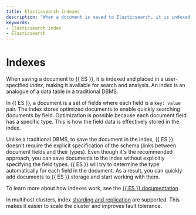 ```yaml
---
title: Elasticsearch indexes
description: "When a document is saved to Elasticsearch, it is indexed and placed in a specific Elasticsearch index of the user's choice, making it available for search and analysis. An index can be viewed as an analogue of a table with data in classical DBMS."
keywords:
- Elasticsearch index
- Elasticsearch
---
```


# Indexes

When saving a document to {{ ES }}, it is indexed and placed in a user-specified _index_, making it available for search and analysis. An index is an analogue of a data table in a traditional DBMS.

In {{ ES }}, a document is a set of fields where each field is a `key: value` pair. The index stores optimized documents to enable quickly searching documents by field. Optimization is possible because each document field has a specific type. This is how the field data is effectively stored in the index.

Unlike a traditional DBMS, to save the document in the index, {{ ES }} doesn't require the explicit specification of the schema (links between document fields and their types). Even though it's the recommended approach, you can save documents to the index without explicitly specifying the field types. {{ ES }} will try to determine the type automatically for each field in the document. As a result, you can quickly add documents to {{ ES }} storage and start working with them.

To learn more about how indexes work, see the [{{ ES }} documentation](https://www.elastic.co/guide/en/elasticsearch/reference/current/documents-indices.html).

In multihost clusters, index [sharding and replication](scalability-and-resilience.md) are supported. This makes it easier to scale the cluster and improves fault tolerance.

